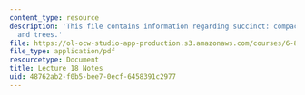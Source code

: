 ```yaml
---
content_type: resource
description: 'This file contains information regarding succinct: compact suffix arrays
  and trees.'
file: https://ol-ocw-studio-app-production.s3.amazonaws.com/courses/6-851-advanced-data-structures-spring-2012/48762ab2f0b5bee70ecf6458391c2977_MIT6_851S12_Lec18.pdf
file_type: application/pdf
resourcetype: Document
title: Lecture 18 Notes
uid: 48762ab2-f0b5-bee7-0ecf-6458391c2977
---
```

